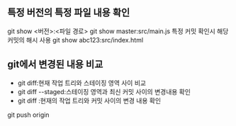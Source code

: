 ## 특정 버전의 특정 파일 내용 확인
git show <버전>:<파일 경로>
git show master:src/main.js
특정 커밋 확인시 해당 커밋의 해시 사용
git show abc123:src/index.html

## git에서 변경된 내용 비교
- git diff:현재 작업 트리와 스테이징 영역 사이 비교
- git diff --staged:스테이징 영역과 최신 커밋 사이의 변경내용 확인
- git diff <commit-hash>:현재의 작업 트리와 커밋 사이의 변경 내용 확인

git push origin


